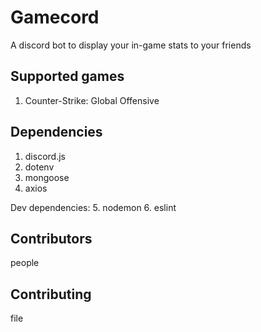 # Gamecord
A discord bot to display your in-game stats to your friends

## Supported games
1. Counter-Strike: Global Offensive

## Dependencies
1. discord.js
2. dotenv
3. mongoose
4. axios

Dev dependencies:
5. nodemon
6. eslint

## Contributors
people

## Contributing
file
